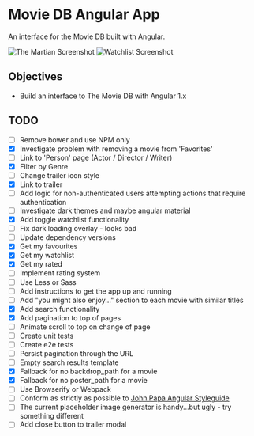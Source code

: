 # Movie DB Angular App

An interface for the Movie DB built with Angular.

![The Martian Screenshot](https://raw.githubusercontent.com/garethdn/MovieDbAngular/master/screenshots/movie.png)
![Watchlist Screenshot](https://raw.githubusercontent.com/garethdn/MovieDbAngular/master/screenshots/watchlist.png)

## Objectives

* Build an interface to The Movie DB with Angular 1.x

## TODO

- [ ] Remove bower and use NPM only
- [x] Investigate problem with removing a movie from 'Favorites'
- [ ] Link to 'Person' page (Actor / Director / Writer)
- [x] Filter by Genre
- [ ] Change trailer icon style
- [x] Link to trailer
- [ ] Add logic for non-authenticated users attempting actions that require authentication
- [ ] Investigate dark themes and maybe angular material
- [x] Add toggle watchlist functionality
- [ ] Fix dark loading overlay - looks bad
- [ ] Update dependency versions
- [x] Get my favourites
- [x] Get my watchlist
- [x] Get my rated
- [ ] Implement rating system
- [ ] Use Less or Sass
- [ ] Add instructions to get the app up and running
- [ ] Add "you might also enjoy..." section to each movie with similar titles
- [x] Add search functionality
- [x] Add pagination to top of pages
- [ ] Animate scroll to top on change of page
- [ ] Create unit tests
- [ ] Create e2e tests
- [ ] Persist pagination through the URL
- [ ] Empty search results template
- [x] Fallback for no backdrop_path for a movie
- [x] Fallback for no poster_path for a movie
- [ ] Use Browserify or Webpack 
- [ ] Conform as strictly as possible to [John Papa Angular Styleguide](https://github.com/johnpapa/angular-styleguide)
- [ ] The current placeholder image generator is handy...but ugly - try something different
- [ ] Add close button to trailer modal
